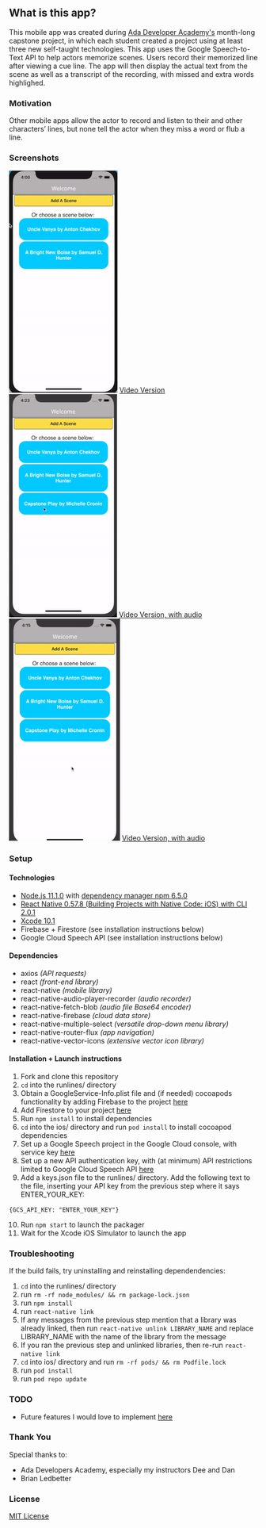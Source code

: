 ## What is this app?
This mobile app was created during [Ada Developer Academy's](https://www.adadevelopersacademy.org/) month-long capstone project, in which each student created a project using at least three new self-taught technologies. This app uses the Google Speech-to-Text API to help actors memorize scenes. Users record their memorized line after viewing a cue line. The app will then display the actual text from the scene as well as a transcript of the recording, with missed and extra words highlighed.

### Motivation
Other mobile apps allow the actor to record and listen to their and other characters’ lines, but none tell the actor when they miss a word or flub a line.

### Screenshots
![Adding a new scene](https://raw.githubusercontent.com/kangazoom/capstone/imgs/runlines/readme_assets/mc-capstone-1.gif "Adding a new scene")
[Video Version](https://vimeo.com/313458103)
![Reciting a line without any mistakes](https://raw.githubusercontent.com/kangazoom/capstone/imgs/runlines/readme_assets/mc-capstone-2.gif "Reciting a line without any mistakes")
[Video Version, with audio](https://vimeo.com/313458088)
![Reciting a line with both missed and extra words](https://raw.githubusercontent.com/kangazoom/capstone/imgs/runlines/readme_assets/mc-capstone-3.gif "Reciting a line with both missed and extra words")
[Video Version, with audio](https://vimeo.com/313458115)

### Setup
#### Technologies
- [Node.js 11.1.0](https://nodejs.org/en/) with [dependency manager npm 6.5.0](https://www.npmjs.com/get-npm)
- [React Native 0.57.8 (Building Projects with Native Code: iOS) with CLI 2.0.1](https://facebook.github.io/react-native/docs/getting-started.html)
- [Xcode 10.1](https://developer.apple.com/xcode/)
- Firebase + Firestore (see installation instructions below)
- Google Cloud Speech API (see installation instructions below)

#### Dependencies
- axios _(API requests)_
- react _(front-end library)_
- react-native _(mobile library)_
- react-native-audio-player-recorder _(audio recorder)_
- react-native-fetch-blob _(audio file Base64 encoder)_
- react-native-firebase _(cloud data store)_
- react-native-multiple-select _(versatile drop-down menu library)_
- react-native-router-flux _(app navigation)_
- react-native-vector-icons _(extensive vector icon library)_

#### Installation + Launch instructions
1. Fork and clone this repository
2. `cd` into the runlines/ directory
3. Obtain a GoogleService-Info.plist file and (if needed) cocoapods functionality by adding Firebase to the project [here](https://firebase.google.com/docs/ios/setup)
4. Add Firestore to your project [here](https://firebase.google.com/docs/firestore/quickstart)
5. Run `npm install` to install dependencies
6. `cd` into the ios/ directory and run `pod install` to install cocoapod dependencies
7. Set up a Google Speech project in the Google Cloud console, with service key [here](https://cloud.google.com/speech-to-text/docs/)
8. Set up a new API authentication key, with (at minimum) API restrictions limited to Google Cloud Speech API [here](https://cloud.google.com/docs/authentication/api-keys)
9. Add a keys.json file to the runlines/ directory. Add the following text to the file, inserting your API key from the previous step where it says ENTER_YOUR_KEY:
```
{GCS_API_KEY: "ENTER_YOUR_KEY"}
```
10. Run `npm start` to launch the packager
11. Wait for the Xcode iOS Simulator to launch the app

### Troubleshooting
If the build fails, try uninstalling and reinstalling dependendencies:
1. `cd` into the runlines/ directory
2. run `rm -rf node_modules/ && rm package-lock.json`
3. run `npm install`
4. run `react-native link` 
5. If any messages from the previous step mention that a library was already linked, then run `react-native unlink LIBRARY_NAME` and replace LIBRARY_NAME with the name of the library from the message
6. If you ran the previous step and unlinked libraries, then re-run `react-native link`
7. `cd` into ios/ directory and run `rm -rf pods/ && rm Podfile.lock`
8. run `pod install`
9. run `pod repo update`

### TODO
- Future features I would love to implement [here](https://github.com/kangazoom/capstone/blob/imgs/runlines/readme_assets/todo.md)

### Thank You
Special thanks to:
- Ada Developers Academy, especially my instructors Dee and Dan
- Brian Ledbetter

### License
[MIT License](https://github.com/kangazoom/capstone/blob/master/LICENSE)





